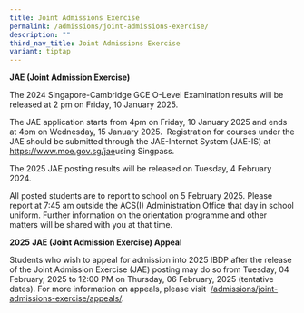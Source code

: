 ```yaml
---
title: Joint Admissions Exercise
permalink: /admissions/joint-admissions-exercise/
description: ""
third_nav_title: Joint Admissions Exercise
variant: tiptap
---
```

<p><strong>JAE (Joint Admission Exercise)</strong>
</p>
<p>The 2024&nbsp;Singapore-Cambridge GCE O-Level Examination results will
be released at 2 pm on&nbsp;Friday, 10 January 2025.</p>
<p>The JAE application starts from 4pm on Friday, 10 January 2025 and ends
at 4pm on Wednesday, 15 January 2025.&nbsp; Registration for courses under
the JAE should be submitted through the JAE-Internet System (JAE-IS) at
<a href="https://www.moe.gov.sg/jae" rel="noopener noreferrer nofollow" target="_blank">https://www.moe.gov.sg/jae</a>using Singpass.</p>
<p>The 2025&nbsp;JAE posting results will be released on&nbsp;Tuesday,&nbsp;4&nbsp;February
2024.</p>
<p>All posted students are to report to school on&nbsp;5&nbsp;February 2025.
Please report at 7:45 am outside the ACS(I)&nbsp;Administration Office&nbsp;that
day in school uniform. Further information on the orientation programme
and other matters will be shared with you at that time.</p>
<p><strong>2025</strong>&nbsp;<strong>JAE (Joint Admission Exercise) Appeal</strong>
</p>
<p>Students who wish to appeal for admission into 2025&nbsp;IBDP after the
release of the Joint Admission Exercise (JAE) posting may do so from Tuesday,
04 February, 2025 to 12:00 PM on Thursday, 06 February, 2025 (tentative
dates). For more information on appeals, please visit&nbsp;&nbsp;<a href="https://www.acsindep.moe.edu.sg/admissions/joint-admissions-exercise/appeals/" rel="noopener noreferrer nofollow" target="_blank">/admissions/joint-admissions-exercise/appeals/</a>.</p>